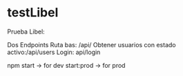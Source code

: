 # testLibel
Prueba Libel:

Dos Endpoints
Ruta bas: /api/
Obtener usuarios con estado activo:/api/users
Login: api/login 

npm start -> for dev 
start:prod -> for prod